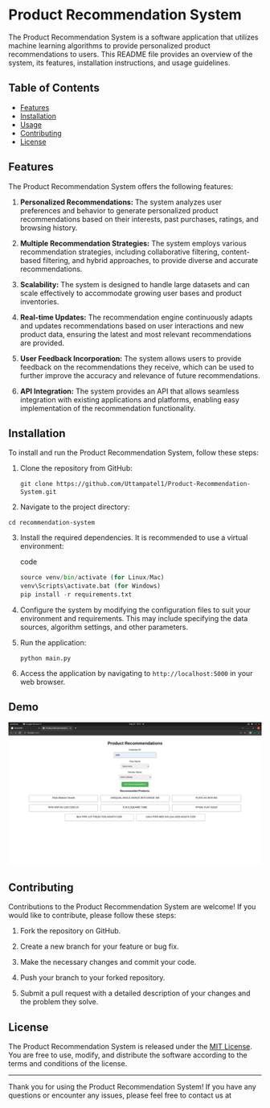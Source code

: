 
# Product Recommendation System

The Product Recommendation System is a software application that utilizes machine learning algorithms to provide personalized product recommendations to users. This README file provides an overview of the system, its features, installation instructions, and usage guidelines.

## Table of Contents

-   [Features](#features)
-   [Installation](#installation)
-   [Usage](#usage)
-   [Contributing](#contributing)
-   [License](#license)

## Features

The Product Recommendation System offers the following features:

1.  **Personalized Recommendations:** The system analyzes user preferences and behavior to generate personalized product recommendations based on their interests, past purchases, ratings, and browsing history.
    
2.  **Multiple Recommendation Strategies:** The system employs various recommendation strategies, including collaborative filtering, content-based filtering, and hybrid approaches, to provide diverse and accurate recommendations.
    
3.  **Scalability:** The system is designed to handle large datasets and can scale effectively to accommodate growing user bases and product inventories.
    
4.  **Real-time Updates:** The recommendation engine continuously adapts and updates recommendations based on user interactions and new product data, ensuring the latest and most relevant recommendations are provided.
    
5.  **User Feedback Incorporation:** The system allows users to provide feedback on the recommendations they receive, which can be used to further improve the accuracy and relevance of future recommendations.
    
6.  **API Integration:** The system provides an API that allows seamless integration with existing applications and platforms, enabling easy implementation of the recommendation functionality.
    

## Installation

To install and run the Product Recommendation System, follow these steps:

1.  Clone the repository from GitHub:
    ```
    git clone https://github.com/Uttampatel1/Product-Recommendation-System.git
    ```
    
2.  Navigate to the project directory:
    
 
  ``` 
  cd recommendation-system
  ```
    
3.  Install the required dependencies. It is recommended to use a virtual environment:
    
    code
    
    ```python -m venv venv
    source venv/bin/activate (for Linux/Mac)
    venv\Scripts\activate.bat (for Windows)
    pip install -r requirements.txt
    ```
    
4.  Configure the system by modifying the configuration files to suit your environment and requirements. This may include specifying the data sources, algorithm settings, and other parameters.
    
5.  Run the application:
   
    ```
    python main.py
    ```
    
6.  Access the application by navigating to `http://localhost:5000` in your web browser.
    
## Demo
![image](static/demo.png)


## Contributing

Contributions to the Product Recommendation System are welcome! If you would like to contribute, please follow these steps:

1.  Fork the repository on GitHub.
    
2.  Create a new branch for your feature or bug fix.
    
3.  Make the necessary changes and commit your code.
    
4.  Push your branch to your forked repository.
    
5.  Submit a pull request with a detailed description of your changes and the problem they solve.
    

## License

The Product Recommendation System is released under the [MIT License](https://chat.openai.com/LICENSE). You are free to use, modify, and distribute the software according to the terms and conditions of the license.

----------

Thank you for using the Product Recommendation System! If you have any questions or encounter any issues, please feel free to contact us at
